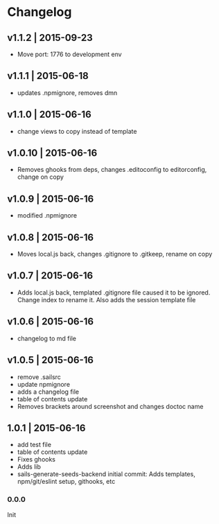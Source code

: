 # Changelog

## v1.1.2 | 2015-09-23
* Move port: 1776 to development env

## v1.1.1 | 2015-06-18
* updates .npmignore, removes dmn

## v1.1.0 | 2015-06-16
* change views to copy instead of template

## v1.0.10 | 2015-06-16
* Removes ghooks from deps, changes .editoconfig to editorconfig, change on copy

## v1.0.9 | 2015-06-16
* modified .npmignore

## v1.0.8 | 2015-06-16
* Moves local.js back, changes .gitignore to .gitkeep, rename on copy

## v1.0.7 | 2015-06-16
* Adds local.js back, templated .gitignore file caused it to be ignored. Change index to rename it. Also adds the session template file

## v1.0.6 | 2015-06-16
* changelog to md file

## v1.0.5 | 2015-06-16
 * remove .sailsrc
 * update npmignore
 * adds a changelog file
 * table of contents update
 * Removes brackets around screenshot and changes doctoc name

## 1.0.1 | 2015-06-16
 * add test file
 * table of contents update
 * Fixes ghooks
 * Adds lib
 * sails-generate-seeds-backend initial commit: Adds templates, npm/git/eslint setup, githooks, etc

### 0.0.0
Init










